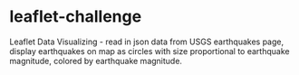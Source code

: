 # leaflet-challenge
Leaflet Data Visualizing - read in json data from USGS earthquakes page, display earthquakes on map as circles with size proportional to earthquake magnitude, colored by earthquake magnitude.